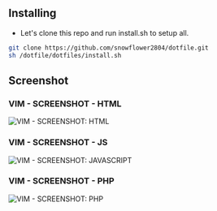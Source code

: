## Installing
- Let's clone this repo and run install.sh to setup all.
```bash
git clone https://github.com/snowflower2804/dotfile.git
sh /dotfile/dotfiles/install.sh
```
## Screenshot
### VIM - SCREENSHOT - HTML
![VIM - SCREENSHOT: HTML ](https://github.com/snowflower2804/dotfile/blob/master/dotfiles/vim-html-screenshot.png)
### VIM - SCREENSHOT - JS
![VIM - SCREENSHOT: JAVASCRIPT ](https://github.com/snowflower2804/dotfile/blob/master/dotfiles/vim-js-screenshot.png)
### VIM - SCREENSHOT - PHP
![VIM - SCREENSHOT: PHP ](https://github.com/snowflower2804/dotfile/blob/master/dotfiles/vim-php-screenshot.png)
